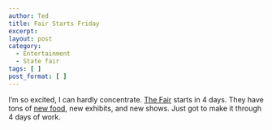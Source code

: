 ```yaml
---
author: Ted
title: Fair Starts Friday
excerpt:
layout: post
category:
  - Entertainment
  - State fair
tags: [ ]
post_format: [ ]
---
```

I’m so excited, I can hardly concentrate. [The Fair][1] starts in 4 days. They have tons of [new food][2], new exhibits, and new shows. Just got to make it through 4 days of work.

 [1]: http://www.bigtex.com/
 [2]: http://www.bigtex.com/newsroom/stories/2006/0918food.html